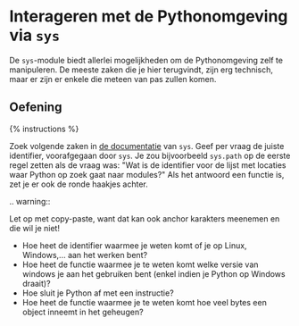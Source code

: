 # Interageren met de Pythonomgeving via `sys`
De `sys`-module biedt allerlei mogelijkheden om de Pythonomgeving zelf te manipuleren. De meeste zaken die je hier terugvindt, zijn erg technisch, maar er zijn er enkele die meteen van pas zullen komen.

## Oefening
{% instructions %}

Zoek volgende zaken in [de documentatie](https://docs.python.org/3/library/sys.html) van `sys`. Geef per vraag de juiste identifier, voorafgegaan door `sys`. Je zou bijvoorbeeld `sys.path` op de eerste regel zetten als de vraag was: "Wat is de identifier voor de lijst met locaties waar Python op zoek gaat naar modules?" Als het antwoord een functie is, zet je er ook de ronde haakjes achter.

.. warning::

   Let op met copy-paste, want dat kan ook anchor karakters meenemen en die wil je niet!

- Hoe heet de identifier waarmee je weten komt of je op Linux, Windows,... aan het werken bent?
- Hoe heet de functie waarmee je te weten komt welke versie van windows je aan het gebruiken bent (enkel indien je Python op Windows draait)?
- Hoe sluit je Python af met een instructie?
- Hoe heet de functie waarmee je te weten komt hoe veel bytes een object inneemt in het geheugen?
